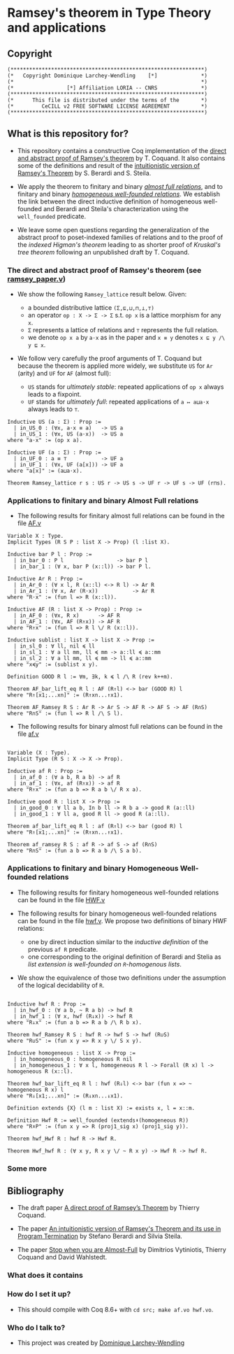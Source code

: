 # Ramsey's theorem in Type Theory and applications

## Copyright

```
(**************************************************************)
(*   Copyright Dominique Larchey-Wendling    [*]              *)
(*                                                            *)
(*                 [*] Affiliation LORIA -- CNRS              *)
(**************************************************************)
(*      This file is distributed under the terms of the       *)
(*         CeCILL v2 FREE SOFTWARE LICENSE AGREEMENT          *)
(**************************************************************)
```

## What is this repository for? 

* This repository contains a constructive Coq implementation of
  the [direct and abstract proof of Ramsey's 
  theorem](http://www.cse.chalmers.se/~coquand/ramsey2.pdf)
  by T. Coquand. 
  It also contains some of the definitions and result of the
  [intuitionistic version of Ramsey's Theorem](https://doi.org/10.1016/j.apal.2015.08.002) 
  by S. Berardi and S. Steila.

* We apply the theorem to finitary and binary 
  [*almost full relations*](https://doi.org/10.1.1.225.3021), 
  and to finitary and binary 
  [*homogeneous well-founded relations*](https://doi.org/10.1016/j.apal.2015.08.002).
  We establish the link between the direct inductive definition of
  homogeneous well-founded and Berardi and Steila's characterization
  using the `well_founded` predicate.

* We leave some open questions regarding the generalization of
  the abstract proof to poset-indexed families of relations
  and to the proof of the *indexed Higman's theorem* leading
  to as shorter proof of *Kruskal's tree theorem* following an
  unpublished draft by T. Coquand.

### The direct and abstract proof of Ramsey's theorem (see [ramsey_paper.v](src/ramsey_paper.v))

* We show the following `Ramsey_lattice` result below. Given:
  * a bounded distributive lattice `(Σ,⊑,⊔,⊓,⊥,⊤)`
  * an operator `op : X -> Σ -> Σ` s.t. `op x` is a lattice
    morphism for any `x`. 
  * `Σ` represents a lattice of relations and
    `⊤` represents the full relation. 
  * we denote `op x a` by `a⋅x` as in the paper
    and `x ≡ y` denotes `x ⊑ y /\ y ⊑ x`.

* We follow very carefully the proof arguments of T. Coquand
  but because the theorem is applied more widely, we substitute
  `US` for `Ar` (arity) and `UF` for  `AF` (almost full):
  * `US` stands for *ultimately stable*: repeated 
     applications of `op x` always leads to a fixpoint.
  * `UF` stands for *ultimately full*: repeated
    applications of `a ↦ a⊔a⋅x` always leads to `⊤`.

```coq
Inductive US (a : Σ) : Prop :=
  | in_US_0 : (∀x, a⋅x ≡ a)   -> US a
  | in_US_1 : (∀x, US (a⋅x))  -> US a
where "a⋅x" := (op x a).

Inductive UF (a : Σ) : Prop :=
  | in_UF_0 : a ≡ ⊤           -> UF a
  | in_UF_1 : (∀x, UF (a[x])) -> UF a
where "a[x]" := (a⊔a⋅x).

Theorem Ramsey_lattice r s : US r -> US s -> UF r -> UF s -> UF (r⊓s).
```
### Applications to finitary and binary Almost Full relations

* The following results for finitary almost full relations
  can be found in the file [AF.v](src/AF.v)

```coq
Variable X : Type.
Implicit Types (R S P : list X -> Prop) (l :list X).

Inductive bar P l : Prop :=
  | in_bar_0 : P l                 -> bar P l
  | in_bar_1 : (∀ x, bar P (x::l)) -> bar P l.

Inductive Ar R : Prop :=
  | in_Ar_0 : (∀ x l, R (x::l) <-> R l) -> Ar R
  | in_Ar_1 : (∀ x, Ar (R⋅x))           -> Ar R
where "R⋅x" := (fun l => R (x::l)).
    
Inductive AF (R : list X -> Prop) : Prop := 
  | in_AF_0 : (∀x, R x)      -> AF R
  | in_AF_1 : (∀x, AF (R↑x)) -> AF R
where "R↑x" := (fun l => R l \/ R (x::l)).

Inductive sublist : list X -> list X -> Prop :=
  | in_sl_0 : ∀ ll, nil ≼ ll
  | in_sl_1 : ∀ a ll mm, ll ≼ mm -> a::ll ≼ a::mm
  | in_sl_2 : ∀ a ll mm, ll ≼ mm -> ll ≼ a::mm
where "x≼y" := (sublist x y).

Definition GOOD R l := ∀m, ∃k, k ≼ l /\ R (rev k++m).

Theorem AF_bar_lift_eq R l : AF (R⇑l) <-> bar (GOOD R) l
where "R⇑[x1;...xn]" := (R↑xn...↑x1).

Theorem AF_Ramsey R S : Ar R -> Ar S -> AF R -> AF S -> AF (R∩S)
where "R∩S" := (fun l => R l /\ S l).
```

* The following results for binary almost full relations
  can be found in the file [af.v](src/af.v)

```coq

Variable (X : Type).
Implicit Type (R S : X -> X -> Prop).

Inductive af R : Prop :=
  | in_af_0 : (∀ a b, R a b) -> af R
  | in_af_1 : (∀x, af (R↑x)) -> af R
where "R↑x" := (fun a b => R a b \/ R x a).

Inductive good R : list X -> Prop := 
  | in_good_0 : ∀ ll a b, In b ll -> R b a -> good R (a::ll)
  | in_good_1 : ∀ ll a, good R ll -> good R (a::ll).

Theorem af_bar_lift_eq R l : af (R⇑l) <-> bar (good R) l
where "R⇑[x1;...xn]" := (R↑xn...↑x1).

Theorem af_ramsey R S : af R -> af S -> af (R∩S)
where "R∩S" := (fun a b => R a b /\ S a b).
```

### Applications to finitary and binary Homogeneous Well-founded relations

* The following results for finitary homogeneous well-founded relations
  can be found in the file [HWF.v](src/HWF.v)

* The following results for binary homogeneous well-founded relations
  can be found in the file [hwf.v](src/hwf.v). We propose 
  two definitions of binary HWF relations: 
  * one by direct induction similar to the *inductive definition* of
    the previous `af R` predicate. 
  * one corresponding to the original definition of Berardi and Stelia 
    as *list extension is well-founded on `R`-homogenous lists*.
* We show the equivalence of those two definitions under the assumption
  of the logical decidability of `R`.

```coq

Inductive hwf R : Prop :=
  | in_hwf_0 : (∀ a b, ~ R a b) -> hwf R
  | in_hwf_1 : (∀ x, hwf (R↓x)) -> hwf R
where "R↓x" := (fun a b => R a b /\ R b x).

Theorem hwf_Ramsey R S : hwf R -> hwf S -> hwf (R∪S)
where "R∪S" := (fun x y => R x y \/ S x y).

Inductive homogeneous : list X -> Prop :=
  | in_homogeneous_0 : homogeneous R nil
  | in_homogeneous_1 : ∀ x l, homogeneous R l -> Forall (R x) l -> homogeneous R (x::l).

Theorem hwf_bar_lift_eq R l : hwf (R⇓l) <-> bar (fun x => ~ homogeneous R x) l
where "R⇓[x1;...xn]" := (R↓xn...↓x1).

Definition extends {X} (l m : list X) := exists x, l = x::m.

Definition Hwf R := well_founded (extends⬇(homogeneous R))
where "R⬇P" := (fun x y => R (proj1_sig x) (proj1_sig y)).

Theorem hwf_Hwf R : hwf R -> Hwf R.

Theorem Hwf_hwf R : (∀ x y, R x y \/ ~ R x y) -> Hwf R -> hwf R.
```

### Some more


## Bibliography

* The draft paper [A direct proof of Ramsey’s Theorem](http://www.cse.chalmers.se/~coquand/ramsey2.pdf) by Thierry Coquand.

* The paper 
 [An intuitionistic version of Ramsey's Theorem and its use in Program Termination](https://doi.org/10.1016/j.apal.2015.08.002) 
  by Stefano Berardi and Silvia Steila.

* The paper [Stop when you are Almost-Full](https://doi.org/10.1.1.225.3021) 
  by Dimitrios Vytiniotis, Thierry Coquand and David Wahlstedt.

### What does it contains

### How do I set it up? ###

* This should compile with Coq 8.6+ with `cd src; make af.vo hwf.vo`.

### Who do I talk to? ###

* This project was created by [Dominique Larchey-Wendling](http://www.loria.fr/~larchey)


